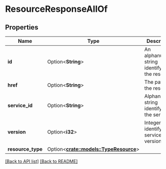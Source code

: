 # ResourceResponseAllOf

## Properties

Name | Type | Description | Notes
------------ | ------------- | ------------- | -------------
**id** | Option<**String**> | An alphanumeric string identifying the resource. | 
**href** | Option<**String**> | The path to the resource. | 
**service_id** | Option<**String**> | Alphanumeric string identifying the service. | 
**version** | Option<**i32**> | Integer identifying a service version. | 
**resource_type** | Option<[**crate::models::TypeResource**](TypeResource.md)> |  | 

[[Back to API list]](../README.md#documentation-for-api-endpoints) [[Back to README]](../README.md)


